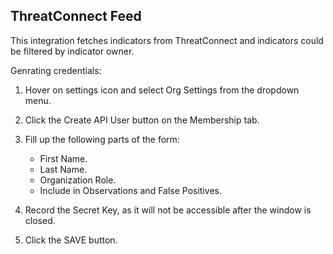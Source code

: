 ## ThreatConnect Feed
This integration fetches indicators from ThreatConnect and indicators could be filtered by indicator owner.

Genrating credentials:

1. Hover on settings icon and select Org Settings from the dropdown menu.

2. Click the Create API User button on the Membership tab.

3. Fill up the following parts of the form:
    - First Name.
    - Last Name.
    - Organization Role.
    - Include in Observations and False Positives.
    
4. Record the Secret Key, as it will not be accessible after the window is closed.

5. Click the SAVE button.

    